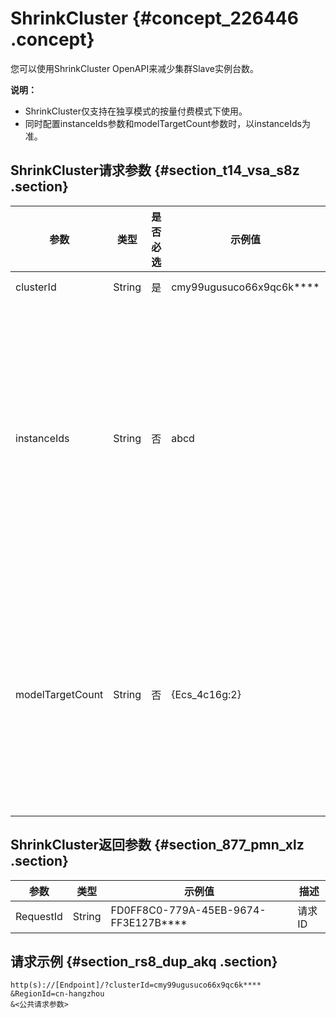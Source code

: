 # ShrinkCluster {#concept_226446 .concept}

您可以使用ShrinkCluster OpenAPI来减少集群Slave实例台数。

**说明：** 

-   ShrinkCluster仅支持在独享模式的按量付费模式下使用。
-   同时配置instanceIds参数和modelTargetCount参数时，以instanceIds为准。

## ShrinkCluster请求参数 {#section_t14_vsa_s8z .section}

|参数|类型|是否必选|示例值|描述|
|--|--|----|---|--|
|clusterId|String|是|cmy99ugusuco66x9qc6k\*\*\*\*|集群ID|
|instanceIds|String|否|abcd|机器实例ID。指定需要去除的Slave实例。指定多个实例需用逗号（,）分割。|
|modelTargetCount|String|否|\{Ecs\_4c16g:2\}|指定缩容后，S实例的型号和台数。（缩容过程中随机去除Slave实例）。|

## ShrinkCluster返回参数 {#section_877_pmn_xlz .section}

|参数|类型|示例值|描述|
|--|--|---|--|
|RequestId|String|FD0FF8C0-779A-45EB-9674-FF3E127B\*\*\*\*|请求ID|

## 请求示例 {#section_rs8_dup_akq .section}

``` {#codeblock_pya_6uu_k3s}
http(s)://[Endpoint]/?clusterId=cmy99ugusuco66x9qc6k****
&RegionId=cn-hangzhou
&<公共请求参数>
```

